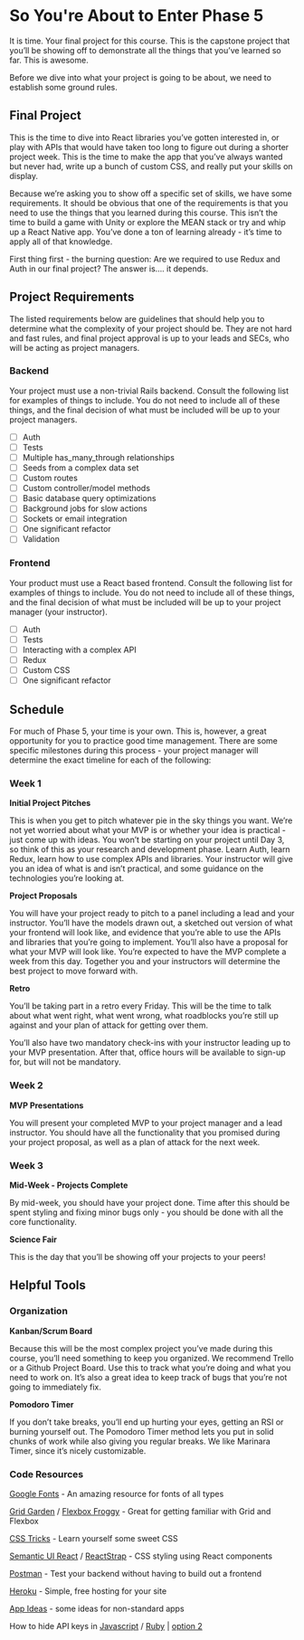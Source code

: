 # So You're About to Enter Phase 5

It is time. Your final project for this course. This is the capstone project that you’ll
be showing off to demonstrate all the things that you’ve learned so far. This is awesome.  

Before we dive into what your project is going to be about, we need to establish some ground rules.

## Final Project

This is the time to dive into React libraries you’ve gotten interested in, or play with APIs that
would have taken too long to figure out during a shorter project week. This is the time to make the
app that you’ve always wanted but never had, write up a bunch of custom CSS, and really put your
skills on display.

Because we’re asking you to show off a specific set of skills, we have some requirements. It should
be obvious that one of the requirements is that you need to use the things that you learned during this
course. This isn’t the time to build a game with Unity or explore the MEAN stack or try and whip up a
React Native app. You’ve done a ton of learning already - it’s time to apply all of that knowledge.

First thing first - the burning question: Are we required to use Redux and Auth in our final project?
The answer is…. it depends.

## Project Requirements

The listed requirements below are guidelines that should help you to determine what the complexity of
your project should be. They are not hard and fast rules, and final project approval is up to your
leads and SECs, who will be acting as project managers.

### Backend

Your project must use a non-trivial Rails backend. Consult the following list for examples of things
to include. You do not need to include all of these things, and the final decision of what must be
included will be up to your project managers.

- [ ] Auth
- [ ] Tests
- [ ] Multiple has_many_through relationships
- [ ] Seeds from a complex data set
- [ ] Custom routes
- [ ] Custom controller/model methods
- [ ] Basic database query optimizations
- [ ] Background jobs for slow actions
- [ ] Sockets or email integration
- [ ] One significant refactor
- [ ] Validation

### Frontend

Your product must use a React based frontend. Consult the following list for examples of things to
include. You do not need to include all of these things, and the final decision of what must be
included will be up to your project manager (your instructor).

- [ ] Auth
- [ ] Tests
- [ ] Interacting with a complex API
- [ ] Redux
- [ ] Custom CSS
- [ ] One significant refactor

## Schedule

For much of Phase 5, your time is your own. This is, however, a great opportunity for you
to practice good time management. There are some specific milestones during this process - 
your project manager will determine the exact timeline for each of the following:

### Week 1

**Initial Project Pitches**

This is when you get to pitch whatever pie in the sky things you want. We’re not yet worried
about what your MVP is or whether your idea is practical - just come up with ideas. You won’t
be starting on your project until Day 3, so think of this as your research and development
phase. Learn Auth, learn Redux, learn how to use complex APIs and libraries. Your instructor
will give you an idea of what is and isn’t practical, and some guidance on the technologies
you’re looking at.

**Project Proposals**

You will have your project ready to pitch to a panel including a lead and your instructor.
You’ll have the models drawn out, a sketched out version of what your frontend will look like,
and evidence that you’re able to use the APIs and libraries that you’re going to implement.
You’ll also have a proposal for what your MVP will look like. You’re expected to have the MVP
complete a week from this day. Together you and your instructors will determine the best
project to move forward with.

**Retro**

You’ll be taking part in a retro every Friday.  This will be the time to talk about what went
right, what went wrong, what roadblocks you’re still up against and your plan of attack for
getting over them.

You’ll also have two mandatory check-ins with your instructor leading up to your MVP
presentation.  After that, office hours will be available to sign-up for, but will not be
mandatory.

### Week 2

**MVP Presentations**

You will present your completed MVP to your project manager and a lead instructor. You should
have all the functionality that you promised during your project proposal, as well as a plan
of attack for the next week.

### Week 3 

**Mid-Week - Projects Complete**

By mid-week, you should have your project done. Time after this should be spent styling and
fixing minor bugs only - you should be done with all the core functionality.

**Science Fair**

This is the day that you’ll be showing off your projects to your peers!

## Helpful Tools

### Organization

**Kanban/Scrum Board**

Because this will be the most complex project you’ve made during this course, you’ll need something
to keep you organized.  We recommend Trello or a Github Project Board.  Use this to track what you’re
doing and what you need to work on.  It’s also a great idea to keep track of bugs that you’re not
going to immediately fix.

**Pomodoro Timer**

If you don’t take breaks, you’ll end up hurting your eyes, getting an RSI or burning yourself out.
The Pomodoro Timer method lets you put in solid chunks of work while also giving you regular breaks.
We like Marinara Timer, since it’s nicely customizable. 

### Code Resources

[Google Fonts](https://fonts.google.com/) - An amazing resource for fonts of all types

[Grid Garden](https://cssgridgarden.com/) / [Flexbox Froggy](https://flexboxfroggy.com/) - Great for getting familiar with Grid and Flexbox

[CSS Tricks](https://css-tricks.com/) - Learn yourself some sweet CSS

[Semantic UI React](https://react.semantic-ui.com/) / [ReactStrap](https://reactstrap.github.io/) - CSS styling using React components

[Postman](https://www.getpostman.com/) - Test your backend without having to build out a frontend

[Heroku](https://www.heroku.com/) - Simple, free hosting for your site

[App Ideas](https://medium.com/better-programming/https-medium-com-sylwiavargas-37-app-ideas-for-bootcamp-students-code-newbies-5000f4b6dba9?) - some ideas for non-standard apps

How to hide API keys in [Javascript](https://geodoo.work/hide-secure-api-keys-created-app-create-react-app/) / [Ruby](https://blog.arkency.com/2017/07/how-to-safely-store-api-keys-in-rails-apps/) | [option 2](https://github.com/laserlemon/figaro)
